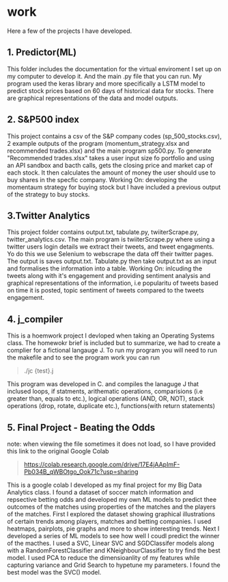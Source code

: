 # work
Here a few of the projects I have developed. 
## 1. Predictor(ML)
  This folder includes the documentation for the virtual enviroment I set up on my computer to develop it. And the main .py file that you can 
 run. My program used the keras library and more specifically a LSTM model to predict stock prices based on 60 days of historical data for stocks. 
 There are graphical representations of the 
 data and model outputs.

## 2.  S&P500 index
This project contains a csv of the S&P company codes (sp_500_stocks.csv), 2 example outputs of the program (momentum_strategy.xlsx and 
recommended trades.xlsx) and the main program sp500.py. To generate "Recommended trades.xlsx" takes a user input size fo portfolio and using 
an API sandbox and bacth calls, gets the closing price and market cap of each stock. It then calculates the amount of money the user should use 
to buy shares in the specfic company. 
Working On: developing the momentaum strategy for buying stock but I have included a previous output of the strategy to buy stocks. 

## 3.Twitter Analytics 
This project folder contains output.txt, tabulate.py, twiiterScrape.py, twitter_analytics.csv. The main program is twiiterScrape.py where using
a twitter users login details we extract their tweets, and tweet engagments. Yo do this we use Selenium to webscrape the data off their twitter
pages. The output is saves output.txt. Tabulate.py then take output.txt as an input and formalises the information into a table. 
Working On: inlcuding the tweets along with it's engagement and providing sentiment analysis and graphical representations of the information, i.e 
popularitu of tweets based on time it is posted, topic sentiment of tweets compared to the tweets engagement.

## 4. j_compiler
This is a hoemwork project I devloped when taking an Operating Systems class. The homewokr brief is included but to summarize, we had to create a complier for a fictional langauge J. To run my program you will need to run the makefile and to see the program work you can run 
> ./jc {test}.j

This program was developed in C. and compiles the lanaguge J that inclused loops, if statments, arithematic operations, comparisions (i.e greater than, equals to etc.), logical operations (AND, OR, NOT), stack operations (drop, rotate, duplicate etc.), functions(with return statements)  
 
 ## 5. Final Project - Beating the Odds
 note: when viewing the file sometimes it does not load, so I have provided this link to the original Google Colab
> https://colab.research.google.com/drive/17E4jAApImF-Pb034B_qWBOtgo_Ook71c?usp=sharing

This is a google colab I developed as my final project for my Big Data Analytics class. I found a dataset of soccer match information and repsective betting odds and developed my own ML models to predict thee outcomes of the matches using properties of the matches and the players of the matches. First I explored the dataset showing graphical illustrations of certain trends among players, matches and betting companies. I used heatmaps, pairplots, pie graphs and more to show interesting trends. Next I developed a series of ML models to see how well I coudl predict the winner of the macthes. I used a SVC, Linear SVC and SGDClassifer models along with a RandomForestClassifier and KNeighbourClassifier to try find the best model. I used PCA to reduce the dimensioanlity of my features while capturing variance and Grid Search to hypetune my parameters. I found the best model was the SVC() model. 

